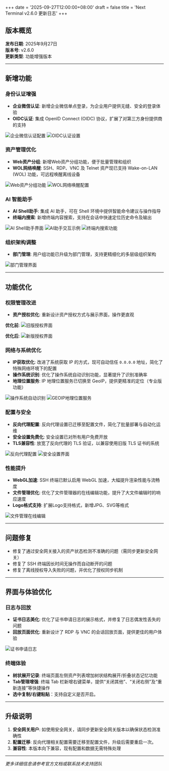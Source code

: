 +++
date = '2025-09-27T12:00:00+08:00'
draft = false
title = 'Next Terminal v2.6.0 更新日志'
+++

## 版本概览

**发布日期**: 2025年9月27日  
**版本号**: v2.6.0  
**更新类型**: 功能增强版本

---

## 新增功能

### 身份认证增强
- **企业微信认证**: 新增企业微信单点登录，为企业用户提供无缝、安全的登录体验
- **OIDC认证**: 集成 OpenID Connect (OIDC) 协议，扩展了对第三方身份提供商的支持

![企业微信认证配置](/images/next-terminal/v2_6_0/wecom-auth-config.png)
![OIDC认证设置](/images/next-terminal/v2_6_0/oidc-auth-config.png)

### 资产管理优化
- **Web资产分组**: 新增Web资产分组功能，便于批量管理和组织
- **WOL网络唤醒**: SSH、RDP、VNC 及 Telnet 资产现已支持 Wake-on-LAN (WOL) 功能，可远程唤醒离线设备

![Web资产分组功能](/images/next-terminal/v2_6_0/web-asset-groups.png)
![WOL网络唤醒配置](/images/next-terminal/v2_6_0/wol-config.png)

### AI 智能助手
- **AI Shell助手**: 集成 AI 助手，可在 Shell 环境中提供智能命令建议与操作指导
- **终端内搜索**: 新增终端内容搜索，支持在会话中快速定位历史命令及输出

![AI Shell助手界面](/images/next-terminal/v2_6_0/ai-shell-assistant.png)
![AI助手交互示例](/images/next-terminal/v2_6_0/ai-assistant-interaction-demo.png)
![终端内搜索功能](/images/next-terminal/v2_6_0/terminal-search.png)

### 组织架构调整
- **部门管理**: 用户组功能已升级为部门管理，支持更精细化的多层级组织架构

![部门管理界面](/images/next-terminal/v2_6_0/department-management.png)

---

## 功能优化

### 权限管理改进
- **资产授权优化**: 重新设计资产授权方式与展示界面，操作更直观

**优化前**:
![旧版授权界面](/images/next-terminal/v2_6_0/asset-authorization-before.png)

**优化后**:
![新版授权界面](/images/next-terminal/v2_6_0/asset-authorization-after.png)

### 网络与系统优化
- **IP获取优化**: 改进了系统获取 IP 的方式，现可自动信任 `0.0.0.0` 地址，简化了特殊网络环境下的配置
- **操作系统识别**: 优化了操作系统自动识别功能，显著提升了识别准确率
- **地理位置服务**: IP 地理位置服务已切换至 GeoIP，提供更精准的定位（专业版功能）

![操作系统自动识别](/images/next-terminal/v2_6_0/os-auto-detection.png)
![GEOIP地理位置服务](/images/next-terminal/v2_6_0/geoip-service.png)

### 配置与安全
- **反向代理配置**: 反向代理设置已迁移至配置文件，简化了批量部署与自动化运维
- **安全设置免费化**: 安全设置已对所有用户免费开放
- **TLS兼容性**: 放宽了反向代理的 TLS 验证，以兼容使用旧版 TLS 证书的系统

![反向代理配置](/images/next-terminal/v2_6_0/reverse-proxy-config.png)
![安全设置界面](/images/next-terminal/v2_6_0/security-settings.png)

### 性能提升
- **WebGL加速**: SSH 终端已默认启用 WebGL 加速，大幅提升渲染性能与流畅度
- **文件管理优化**: 优化了文件管理器的在线编辑功能，提升了大文件编辑时的响应速度
- **Logo格式支持**: 扩展Logo支持格式，新增JPG、SVG等格式

![文件管理在线编辑](/images/next-terminal/v2_6_0/file-manager-online-editor.png)

---

## 问题修复

- 修复了通过安全网关接入的资产状态检测不准确的问题（需同步更新安全网关）
- 修复了 SSH 终端因长时间无操作而自动断开的问题
- 修复了离线授权导入失败的问题，并优化了授权同步机制

---

## 界面与体验优化

### 日志与回放
- **证书日志美化**: 优化了证书申请日志的展示格式，并修复了日志偶发性丢失的问题
- **回放页面优化**: 重新设计了 RDP 与 VNC 的会话回放页面，提供更佳的用户体验

![证书申请日志](/images/next-terminal/v2_6_0/certificate-logs.png)

### 终端体验
- **树状展开记录**: 终端页面左侧资产列表增加树状结构展开/折叠状态记忆功能
- **Tab管理增强**: 终端 Tab 栏新增右键菜单，提供“关闭其他”、“关闭右侧”及“重新连接”等快捷操作
- **选中复制/右键粘贴**：支持自定义是否开启。

---

## 升级说明

1. **安全网关用户**: 如使用安全网关，请同步更新安全网关版本以确保状态检测准确性
2. **配置迁移**: 反向代理相关配置需要迁移至配置文件，升级后需要重启一次。
3. **兼容性**: 本版本向下兼容，现有配置和数据无需特殊处理

---

*更多详细信息请参考官方文档或联系技术支持团队*
